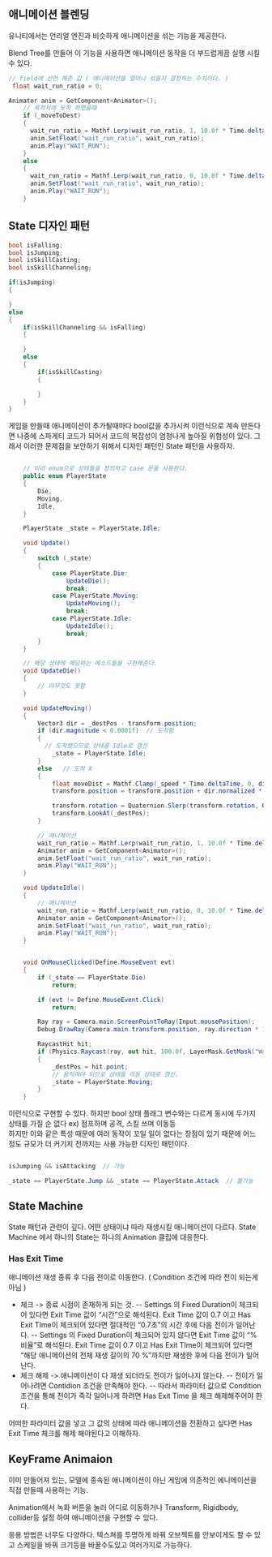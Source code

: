 ## 애니메이션 블렌딩

유니티에서는 언리얼 엔진과 비슷하게 애니메이션을 섞는 기능을 제공한다.

Blend Tree를 만들어 이 기능을 사용하면 애니메이션 동작을 더 부드럽게끔 실행 시킬 수 있다.

```C#
// field에 선언 해준 값 ( 애니메이션을 얼마나 섞을지 결정하는 수치이다. )
 float wait_run_ratio = 0;

Animator anim = GetComponent<Animator>();
    // 목적지에 도착 하였을때
    if (_moveToDest)
    {
      wait_run_ratio = Mathf.Lerp(wait_run_ratio, 1, 10.0f * Time.deltaTime);
      anim.SetFloat("wait_run_ratio", wait_run_ratio);
      anim.Play("WAIT_RUN");
    }
    else
    {
      wait_run_ratio = Mathf.Lerp(wait_run_ratio, 0, 10.0f * Time.deltaTime);
      anim.SetFloat("wait_run_ratio", wait_run_ratio);
      anim.Play("WAIT_RUN");
    }

```

## State 디자인 패턴

```C#
bool isFalling;
bool isJumping;
bool isSkillCasting;
bool isSkillChanneling;

if(isJumping)
{

}
else
{
    if(isSkillChanneling && isFalling)
    {

    }
    else
    {
        if(isSkillCasting)
        {

        }
    }
}
```

게임을 만들때 애니메이션이 추가될때마다 bool값을 추가시켜 이런식으로 계속 만든다면 나중에 스파게티 코드가 되어서 코드의 복잡성이 엄청나게 높아질 위험성이 있다. 그래서 이러한 문제점을 보안하기 위해서 디자인 패턴인 State 패턴을 사용하자.

```C#

    // 미리 enum으로 상태들을 정의하고 case 문을 사용한다.
    public enum PlayerState
    {
        Die,
        Moving,
        Idle,
    }

    PlayerState _state = PlayerState.Idle;

    void Update()
    {
        switch (_state)
        {
            case PlayerState.Die:
                UpdateDie();
                break;
            case PlayerState.Moving:
                UpdateMoving();
                break;
            case PlayerState.Idle:
                UpdateIdle();
                break;
        }
    }

    // 해당 상태에 해당하는 메소드들을 구현해준다.
    void UpdateDie()
    {
        // 아무것도 못함
    }

    void UpdateMoving()
    {
        Vector3 dir = _destPos - transform.position;
        if (dir.magnitude < 0.0001f)  // 도착함
        {
          // 도착했으므로 상태를 Idle로 갱신
            _state = PlayerState.Idle;
        }
        else   // 도착 X
        {
            float moveDist = Mathf.Clamp(_speed * Time.deltaTime, 0, dir.magnitude);
            transform.position = transform.position + dir.normalized * moveDist;

            transform.rotation = Quaternion.Slerp(transform.rotation, Quaternion.LookRotation(dir), 10 * Time.deltaTime);
            transform.LookAt(_destPos);
        }

        // 애니메이션
        wait_run_ratio = Mathf.Lerp(wait_run_ratio, 1, 10.0f * Time.deltaTime);
        Animator anim = GetComponent<Animator>();
        anim.SetFloat("wait_run_ratio", wait_run_ratio);
        anim.Play("WAIT_RUN");
    }

    void UpdateIdle()
    {
        // 애니메이션
        wait_run_ratio = Mathf.Lerp(wait_run_ratio, 0, 10.0f * Time.deltaTime);
        Animator anim = GetComponent<Animator>();
        anim.SetFloat("wait_run_ratio", wait_run_ratio);
        anim.Play("WAIT_RUN");
    }


    void OnMouseClicked(Define.MouseEvent evt)
    {
        if (_state == PlayerState.Die)
            return;

        if (evt != Define.MouseEvent.Click)
            return;

        Ray ray = Camera.main.ScreenPointToRay(Input.mousePosition);
        Debug.DrawRay(Camera.main.transform.position, ray.direction * 100.0f, Color.red, 1.0f);

        RaycastHit hit;
        if (Physics.Raycast(ray, out hit, 100.0f, LayerMask.GetMask("Wall")))
        {
            _destPos = hit.point;
            // 움직여야 되므로 상태를 이동 상태로 갱신.
            _state = PlayerState.Moving;
        }
    }
```

이런식으로 구현할 수 있다. 하지만 bool 상태 플래그 변수와는 다르게 동시에 두가지 상태를 가질 순 없다 ex) 점프하며 공격, 스킬 쓰며 이동등  
하지만 이와 같은 특성 때문에 여러 동작이 꼬일 일이 없다는 장점이 있기 때문에 어느 정도 규모가 더 커기지 전까지는 사용 가능한 디자인 패턴이다.

```C#

isJumping && isAttacking  // 가능

_state == PlayerState.Jump && _state == PlayerState.Attack  // 불가능

```

## State Machine

State 패턴과 관련이 깊다. 어떤 상태이냐 따라 재생시킬 애니메이션이 다르다. State Machine 에서 하나의 State는 하나의 Animation 클립에 대응한다.

### Has Exit Time

애니메이션 재생 종류 후 다음 전이로 이동한다. ( Condition 조건에 따라 전이 되는게 아님 )

- 체크 -> 종료 시점이 존재하게 되는 것.
  -- Settings 의 Fixed Duration이 체크되어 있다면 Exit Time 값이 “시간”으로 해석된다. Exit Time 값이 0.7 이고 Has Exit TIme이 체크되어 있다면 절대적인 “0.7초”의 시간 후에 다음 전이가 일어난다.
  -- Settings 의 Fixed Duration이 체크되어 있지 않다면 Exit Time 값이 “% 비율”로 해석된다. Exit Time 값이 0.7 이고 Has Exit TIme이 체크되어 있다면 “해당 애니메이션의 전체 재생 길이의 70 %”까지만 재생한 후에 다음 전이가 일어난다.
- 체크 해제 -> 애니메이션이 다 재생 되더라도 전이가 일어나지 않는다.
  -- 전이가 일어나려면 Contidion 조건을 만족해야 한다.
  -- 따라서 파라미터 값으로 Condition 조건을 통해 전이가 즉각 일어나게 하려면 Has Exit Time 을 체크 해제해주어야 한다.

어떠한 파라미터 값을 넣고 그 값의 상태에 따라 애니메이션을 전환하고 싶다면 Has Exit Time 체크를 해제 해야된다고 이해하자.

## KeyFrame Animaion

이미 만들어져 있는, 모델에 종속된 애니메이션이 아닌 게임에 의존적인 에니메이션을 직접 만들때 사용하는 기능.

Animation에서 녹화 버튼을 눌러 어디로 이동하거나 Transform, Rigidbody, collider등 설정 하여 애니메이션을 구현할 수 있다.

응용 방법은 너무도 다양하다. 텍스쳐를 투명하게 바꿔 오브젝트를 안보이게도 할 수 있고 스케일을 바꿔 크기등을 바꿀수도있고 여러가지로 가능하다.

